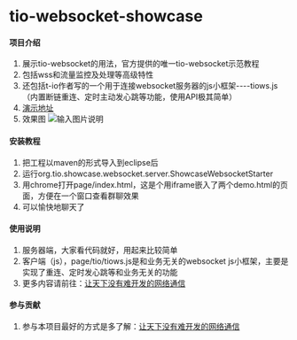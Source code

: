 # tio-websocket-showcase

#### 项目介绍
1. 展示tio-websocket的用法，官方提供的唯一tio-websocket示范教程
2. 包括wss和流量监控及处理等高级特性
3. 还包括t-io作者写的一个用于连接websocket服务器的js小框架----tiows.js（内置断链重连、定时主动发心跳等功能，使用API极其简单）
4. [演示地址](https://t-io.org/ws-showcase/index.html)
5. 效果图
![输入图片说明](https://t-io.org/ws-showcase/img/1.png "在这里输入图片标题")

#### 安装教程

1. 把工程以maven的形式导入到eclipse后
2. 运行org.tio.showcase.websocket.server.ShowcaseWebsocketStarter
3. 用chrome打开page/index.html，这是个用iframe嵌入了两个demo.html的页面，方便在一个窗口查看群聊效果
4. 可以愉快地聊天了

#### 使用说明

1. 服务器端，大家看代码就好，用起来比较简单
2. 客户端（js），page/tio/tiows.js是和业务无关的websocket js小框架，主要是实现了重连、定时发心跳等和业务无关的功能
3. 更多内容请前往：[让天下没有难开发的网络通信](https://t-io.org)

#### 参与贡献

1. 参与本项目最好的方式是多了解：[让天下没有难开发的网络通信](https://t-io.org)

